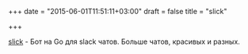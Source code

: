+++
date = "2015-06-01T11:51:11+03:00"
draft = false
title = "slick"

+++

<p><a href="https://github.com/abourget/slick">slick</a>&nbsp;- Бот на Go для slack чатов. Больше чатов, красивых и разных.</p>

